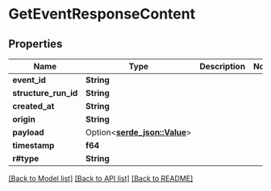 # GetEventResponseContent

## Properties

Name | Type | Description | Notes
------------ | ------------- | ------------- | -------------
**event_id** | **String** |  | 
**structure_run_id** | **String** |  | 
**created_at** | **String** |  | 
**origin** | **String** |  | 
**payload** | Option<[**serde_json::Value**](.md)> |  | 
**timestamp** | **f64** |  | 
**r#type** | **String** |  | 

[[Back to Model list]](../README.md#documentation-for-models) [[Back to API list]](../README.md#documentation-for-api-endpoints) [[Back to README]](../README.md)


